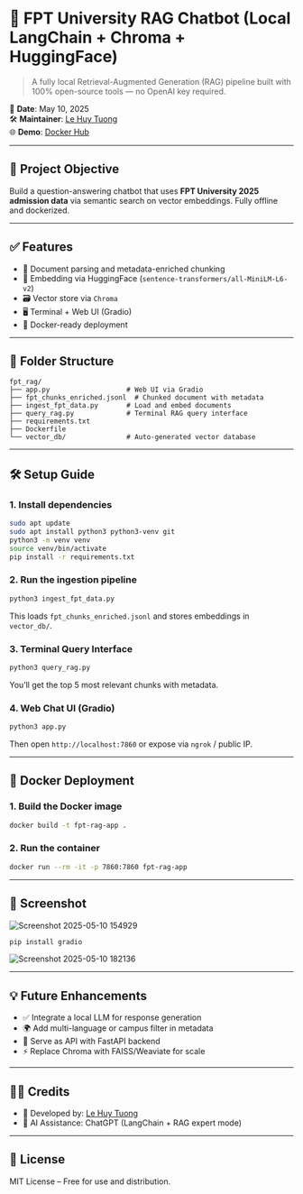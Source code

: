 # 🧠 FPT University RAG Chatbot (Local LangChain + Chroma + HuggingFace)

> A fully local Retrieval-Augmented Generation (RAG) pipeline built with 100% open-source tools — no OpenAI key required.

📅 **Date**: May 10, 2025  
🛠 **Maintainer**: [Le Huy Tuong](https://github.com/LeHuyTuong)  
🌐 **Demo**: [Docker Hub](https://hub.docker.com/r/lehuytuong/fpt-rag-app)

---

## 🚀 Project Objective

Build a question-answering chatbot that uses **FPT University 2025 admission data** via semantic search on vector embeddings. Fully offline and dockerized.

---

## ✅ Features

- 📄 Document parsing and metadata-enriched chunking
- 🧠 Embedding via HuggingFace (`sentence-transformers/all-MiniLM-L6-v2`)
- 🗃️ Vector store via `Chroma`
- 🖥️ Terminal + Web UI (Gradio)
- 🐳 Docker-ready deployment

---

## 📂 Folder Structure

```
fpt_rag/
├── app.py                   # Web UI via Gradio
├── fpt_chunks_enriched.jsonl  # Chunked document with metadata
├── ingest_fpt_data.py       # Load and embed documents
├── query_rag.py             # Terminal RAG query interface
├── requirements.txt
├── Dockerfile
└── vector_db/               # Auto-generated vector database
```

---

## 🛠️ Setup Guide

### 1. Install dependencies

```bash
sudo apt update
sudo apt install python3 python3-venv git
python3 -m venv venv
source venv/bin/activate
pip install -r requirements.txt
```

### 2. Run the ingestion pipeline

```bash
python3 ingest_fpt_data.py
```

This loads `fpt_chunks_enriched.jsonl` and stores embeddings in `vector_db/`.

### 3. Terminal Query Interface

```bash
python3 query_rag.py
```

You’ll get the top 5 most relevant chunks with metadata.

### 4. Web Chat UI (Gradio)

```bash
python3 app.py
```

Then open `http://localhost:7860` or expose via `ngrok` / public IP.

---

## 🐳 Docker Deployment

### 1. Build the Docker image

```bash
docker build -t fpt-rag-app .
```

### 2. Run the container

```bash
docker run --rm -it -p 7860:7860 fpt-rag-app
```

---

## 📸 Screenshot
![Screenshot 2025-05-10 154929](https://github.com/user-attachments/assets/3ed5f6bc-211e-4853-9570-217c546caa11)

```bash
pip install gradio
```
![Screenshot 2025-05-10 182136](https://github.com/user-attachments/assets/6d45daa1-f865-4d52-8576-eb209825c95c)



---


## 💡 Future Enhancements

- ✅ Integrate a local LLM for response generation
- 🌍 Add multi-language or campus filter in metadata
- 🔌 Serve as API with FastAPI backend
- ⚡ Replace Chroma with FAISS/Weaviate for scale

---

## 👨‍💻 Credits

- 👤 Developed by: [Le Huy Tuong](https://github.com/LeHuyTuong)
- 🤖 AI Assistance: ChatGPT (LangChain + RAG expert mode)

---

## 📝 License

MIT License – Free for use and distribution.
